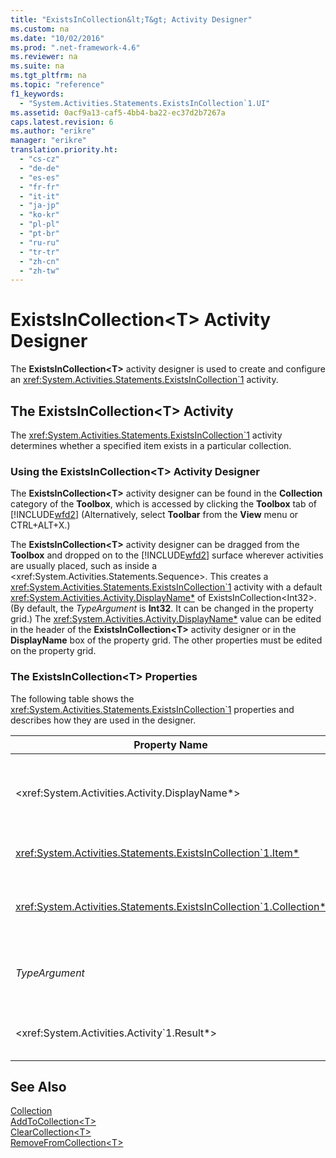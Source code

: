 ```yaml
---
title: "ExistsInCollection&lt;T&gt; Activity Designer"
ms.custom: na
ms.date: "10/02/2016"
ms.prod: ".net-framework-4.6"
ms.reviewer: na
ms.suite: na
ms.tgt_pltfrm: na
ms.topic: "reference"
f1_keywords: 
  - "System.Activities.Statements.ExistsInCollection`1.UI"
ms.assetid: 0acf9a13-caf5-4bb4-ba22-ec37d2b7267a
caps.latest.revision: 6
ms.author: "erikre"
manager: "erikre"
translation.priority.ht: 
  - "cs-cz"
  - "de-de"
  - "es-es"
  - "fr-fr"
  - "it-it"
  - "ja-jp"
  - "ko-kr"
  - "pl-pl"
  - "pt-br"
  - "ru-ru"
  - "tr-tr"
  - "zh-cn"
  - "zh-tw"
---
```

# ExistsInCollection&lt;T&gt; Activity Designer
The **ExistsInCollection\<T>** activity designer is used to create and configure an <xref:System.Activities.Statements.ExistsInCollection`1> activity.  
  
## The ExistsInCollection<T\> Activity  
 The <xref:System.Activities.Statements.ExistsInCollection`1> activity determines whether a specified item exists in a particular collection.  
  
### Using the ExistsInCollection\<T> Activity Designer  
 The **ExistsInCollection\<T>** activity designer can be found in the **Collection** category of the **Toolbox**, which is accessed by clicking the **Toolbox** tab of [!INCLUDE[wfd2](../workflowdesigner/includes/wfd2_md.md)] (Alternatively, select **Toolbar** from the **View** menu or CTRL+ALT+X.)  
  
 The **ExistsInCollection\<T>** activity designer can be dragged from the **Toolbox** and dropped on to the [!INCLUDE[wfd2](../workflowdesigner/includes/wfd2_md.md)] surface wherever activities are usually placed, such as inside a \<xref:System.Activities.Statements.Sequence>. This creates a <xref:System.Activities.Statements.ExistsInCollection`1> activity with a default <xref:System.Activities.Activity.DisplayName*> of ExistsInCollection<Int32\>. (By default, the *TypeArgument* is **Int32**. It can be changed in the property grid.)  The <xref:System.Activities.Activity.DisplayName*> value can be edited in the header of the **ExistsInCollection<T\>** activity designer or in the **DisplayName** box of the property grid. The other properties must be edited on the property grid.  
  
### The ExistsInCollection<T\> Properties  
 The following table shows the <xref:System.Activities.Statements.ExistsInCollection`1> properties and describes how they are used in the designer.  
  
|Property Name|Required|Usage|  
|-------------------|--------------|-----------|  
|\<xref:System.Activities.Activity.DisplayName*>|False|The friendly name of the <xref:System.Activities.Statements.ExistsInCollection`1> activity. The default is ExistsInCollection<Int32\>. Although the <xref:System.Activities.Activity.DisplayName*> value is not strictly required, it is a best practice to use one.|  
|<xref:System.Activities.Statements.ExistsInCollection`1.Item*>|True|The item to add to the Collection\<T>. This item is of type *T* is of type *TypeArgument*. To specify the item, type a Visual Basic expression in the property grid.|  
|<xref:System.Activities.Statements.ExistsInCollection`1.Collection*>|True|The collection to which the item should be added. This collection is of type **ICollection<TypeArgument\>.** To specify the collection, type a Visual Basic expression in the property grid.|  
|*TypeArgument*|True|The type T of the items contained in the <xref:System.Collections.Generic.ICollection`1>. By default, this *TypeArgument* type is set to **Int32**. To change the type, change the value of the *TypeArgument* in the combo box in the property grid.|  
|\<xref:System.Activities.Activity`1.Result*>|False|A value that indicates whether the specified item exists in the collection. To specify a variable to bind to the result, type a Visual Basic variable in the property grid.|  
  
## See Also  
 [Collection](../workflowdesigner/collection-activity-designers.md)   
 [AddToCollection\<T>](../workflowdesigner/addtocollection-t--activity-designer.md)   
 [ClearCollection\<T>](../workflowdesigner/clearcollection-t--activity-designer.md)   
 [RemoveFromCollection\<T>](../workflowdesigner/removefromcollection-t--activity-designer.md)